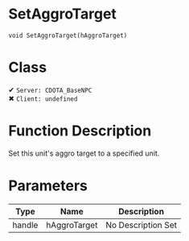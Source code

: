 # SetAggroTarget
```
void SetAggroTarget(hAggroTarget)
```
# Class
✔ `Server: CDOTA_BaseNPC`  
✖ `Client: undefined`  

# Function Description
Set this unit's aggro target to a specified unit.
# Parameters
Type|Name|Description
--|--|--
handle|hAggroTarget|No Description Set
